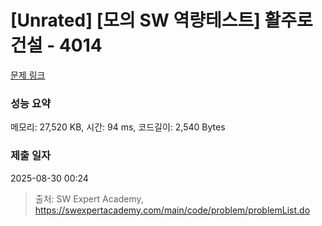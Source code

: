 # [Unrated] [모의 SW 역량테스트] 활주로 건설 - 4014 

[문제 링크](https://swexpertacademy.com/main/code/problem/problemDetail.do?contestProbId=AWIeW7FakkUDFAVH) 

### 성능 요약

메모리: 27,520 KB, 시간: 94 ms, 코드길이: 2,540 Bytes

### 제출 일자

2025-08-30 00:24



> 출처: SW Expert Academy, https://swexpertacademy.com/main/code/problem/problemList.do